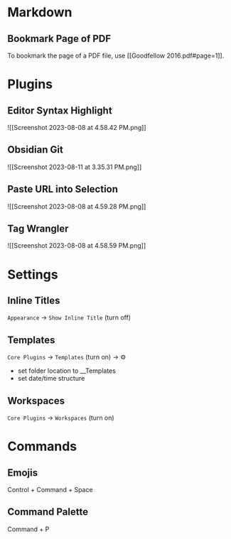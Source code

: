# Markdown

## Bookmark Page of PDF

To bookmark the page of a PDF file, use [[Goodfellow 2016.pdf#page=1]].

# Plugins

## Editor Syntax Highlight

![[Screenshot 2023-08-08 at 4.58.42 PM.png]]

## Obsidian Git

![[Screenshot 2023-08-11 at 3.35.31 PM.png]]

## Paste URL into Selection

![[Screenshot 2023-08-08 at 4.59.28 PM.png]]

## Tag Wrangler

![[Screenshot 2023-08-08 at 4.58.59 PM.png]]

# Settings

## Inline Titles

`Appearance` -> `Show Inline Title` (turn off)  

## Templates

`Core Plugins` -> `Templates` (turn on) -> ⚙️
- set folder location to \_\_Templates  
- set date/time structure

## Workspaces

`Core Plugins` -> `Workspaces` (turn on)

# Commands

## Emojis

Control + Command + Space

## Command Palette

Command + P


